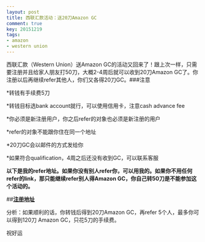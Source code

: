 ```yaml
---
layout: post
title: 西联汇款活动：送20刀Amazon GC
comment: true
key: 20151219
tags:
- amazon
- western union
---
```


西联汇款（Western Union）送Amazon GC的活动又回来了！跟上次一样，只需要注册并且给家人朋友打50刀，大概2-4周后就可以收到20刀Amazon GC了。你注册以后再继续refer其他人，你们又各得20刀GC。###注意


*转钱有手续费5刀

	
*转钱目标选bank account就行，可以使用信用卡，注意cash advance fee

	
*你必须是新注册用户，你之后refer的对象也必须是新注册的用户

	
*refer的对象不能跟你住在同一个地址

	
*20刀GC会以邮件的方式发给你

	
*如果符合qualification，4周之后还没有收到GC，可以联系客服

**以下是我的refer地址。如果你没有别人refer你，可以用我的。如果你不用任何refer的link，那只能继续refer别人得Amazon GC，你自己转50刀是不能参加这个活动的。**


##**[注册地址](https://refer.westernunion.com/mt-mgm-us/recipient?taf_c=8qan&etaf_c=mhLBKhYdfL2BuK1FYdah8Q%3D%3D&e=Sl9Jt1Rw%2Br0GUATMH4RSFQ%3D%3D&em=IOgchdmu5P3l8RjWhFhrBTwdAUvP2kt7U2sqoH07xLA%3D&ru=0s6fcpnii%2FSlXbfRnW%2BhjQ%3D%3D&src=SendMoney_Profile&fn=c6eSami6PFyKrafzWIn2TA%3D%3D)**

分析：如果顺利的话，你转钱后得到20刀Amazon GC，再refer 5个人，最多你可以得到120刀 Amazon GC，只花5刀的手续费。

祝好运